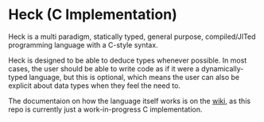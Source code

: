 # Heck (C Implementation)

Heck is a multi paradigm, statically typed, general purpose, compiled/JITed programming language with a C-style syntax.

Heck is designed to be able to deduce types whenever possible. In most cases, the user should be able to write code as if it were a dynamically-typed language, but this is optional, which means the user can also be explicit about data types when they feel the need to.

The documentaion on how the language itself works is on the [wiki](https://github.com/Mashpoe/heck/wiki), as this repo is currently just a work-in-progress C implementation.

